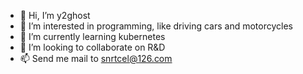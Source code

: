 - 👋 Hi, I’m y2ghost
- 👀 I’m interested in programming, like driving cars and motorcycles
- 🌱 I’m currently learning kubernetes
- 💞️ I’m looking to collaborate on R&D
- 📫 Send me mail to snrtcel@126.com
